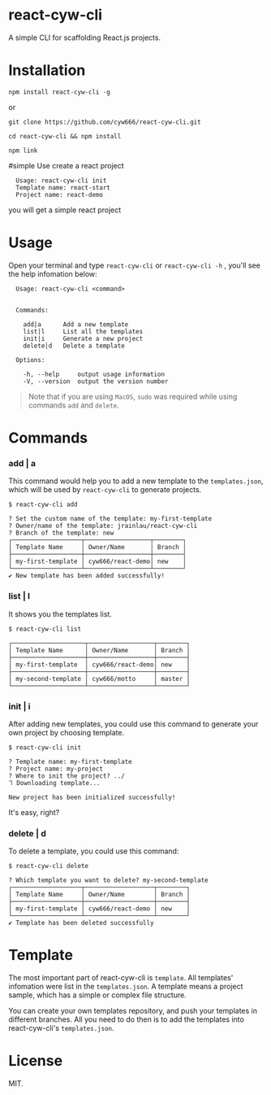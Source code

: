 
# react-cyw-cli
A simple CLI for scaffolding React.js projects.

# Installation
```
npm install react-cyw-cli -g
```
or
```
git clone https://github.com/cyw666/react-cyw-cli.git

cd react-cyw-cli && npm install

npm link
```

#simple Use
 create a react project
 ```
   Usage: react-cyw-cli init
   Template name: react-start
   Project name: react-demo
 ```
 you will get a simple react project
 
# Usage
Open your terminal and type `react-cyw-cli` or `react-cyw-cli -h` , you'll see the help infomation below:
```
  Usage: react-cyw-cli <command>


  Commands:

    add|a      Add a new template
    list|l     List all the templates
    init|i     Generate a new project
    delete|d   Delete a template

  Options:

    -h, --help     output usage information
    -V, --version  output the version number
```

> Note that if you are using `MacOS`, `sudo` was required while using commands `add` and `delete`.

# Commands
### add | a
This command would help you to add a new template to the `templates.json`, which will be used by `react-cyw-cli` to generate projects.
```
$ react-cyw-cli add

? Set the custom name of the template: my-first-template
? Owner/name of the template: jrainlau/react-cyw-cli
? Branch of the template: new
┌───────────────────┬──────────────────┬────────┐
│ Template Name     │ Owner/Name       │ Branch │
├───────────────────┼──────────────────┼────────┤
│ my-first-template │ cyw666/react-demo│ new    │
└───────────────────┴──────────────────┴────────┘
✔ New template has been added successfully!
```

### list | l
It shows you the templates list.
```
$ react-cyw-cli list

┌────────────────────┬──────────────────┬────────┐
│ Template Name      │ Owner/Name       │ Branch │
├────────────────────┼──────────────────┼────────┤
│ my-first-template  │ cyw666/react-demo│ new    │
├────────────────────┼──────────────────┼────────┤
│ my-second-template │ cyw666/motto     │ master │
└────────────────────┴──────────────────┴────────┘
```

### init | i
After adding new templates, you could use this command to generate your own project by choosing template.
```
$ react-cyw-cli init

? Template name: my-first-template
? Project name: my-project
? Where to init the project? ../
⠹ Downloading template...

New project has been initialized successfully!
```

It's easy, right?

### delete | d
To delete a template, you could use this command:
```
$ react-cyw-cli delete

? Which template you want to delete? my-second-template
┌───────────────────┬───────────────────┬────────┐
│ Template Name     │ Owner/Name        │ Branch │
├───────────────────┼───────────────────┼────────┤
│ my-first-template │ cyw666/react-demo │ new    │
└───────────────────┴───────────────────┴────────┘
✔ Template has been deleted successfully
```

# Template
The most important part of react-cyw-cli is `template`. All templates' infomation were list in the `templates.json`.
A template means a project sample, which has a simple or complex file structure.

You can create your own templates repository, and push your templates in different branches. All you need to do then is to add the templates into react-cyw-cli's `templates.json`.

# License
MIT.









